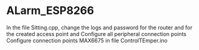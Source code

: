 # ALarm_ESP8266
In the file Sitting.cpp, change the logs and password for the router and for the created access point
and Configure all peripheral connection points
Configure connection points MAX6675 in file ControlTEmper.ino
